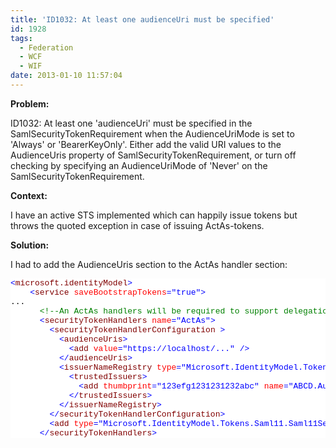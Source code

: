 ```yaml
---
title: 'ID1032: At least one audienceUri must be specified'
id: 1928
tags:
  - Federation
  - WCF
  - WIF
date: 2013-01-10 11:57:04
---
```


**Problem:** <p>ID1032: At least one 'audienceUri' must be specified in the SamlSecurityTokenRequirement when the AudienceUriMode is set to 'Always' or 'BearerKeyOnly'. Either add the valid URI values to the AudienceUris property of SamlSecurityTokenRequirement, or turn off checking by specifying an AudienceUriMode of 'Never' on the SamlSecurityTokenRequirement. <p>**Context:** <p>I have an active STS implemented which can happily issue tokens but throws the quoted exception in case of issuing ActAs-tokens. <p>**Solution:** <p>I had to add the AudienceUris section to the ActAs handler section:
<pre class="csharpcode"><span class="kwrd">&lt;</span><span class="html">microsoft.identityModel</span><span class="kwrd">&gt;</span>
    <span class="kwrd">&lt;</span><span class="html">service</span> <span class="attr">saveBootstrapTokens</span><span class="kwrd">="true"</span><span class="kwrd">&gt;</span>
...
      <span class="rem">&lt;!--An ActAs handlers will be required to support delegation --&gt;</span>
      <span class="kwrd">&lt;</span><span class="html">securityTokenHandlers</span> <span class="attr">name</span><span class="kwrd">="ActAs"</span><span class="kwrd">&gt;</span>
        <span class="kwrd">&lt;</span><span class="html">securityTokenHandlerConfiguration</span> <span class="kwrd">&gt;</span>
          <span class="kwrd">&lt;</span><span class="html">audienceUris</span><span class="kwrd">&gt;</span>
            <span class="kwrd">&lt;</span><span class="html">add</span> <span class="attr">value</span><span class="kwrd">="https://localhost/..."</span> <span class="kwrd">/&gt;</span>
          <span class="kwrd">&lt;/</span><span class="html">audienceUris</span><span class="kwrd">&gt;</span>
          <span class="kwrd">&lt;</span><span class="html">issuerNameRegistry</span> <span class="attr">type</span><span class="kwrd">="Microsoft.IdentityModel.Tokens.ConfigurationBasedIssuerNameRegistry, Microsoft.IdentityModel, Version=3.5.0.0, Culture=neutral, PublicKeyToken=31bf3856ad364e35"</span><span class="kwrd">&gt;</span>
            <span class="kwrd">&lt;</span><span class="html">trustedIssuers</span><span class="kwrd">&gt;</span>
              <span class="kwrd">&lt;</span><span class="html">add</span> <span class="attr">thumbprint</span><span class="kwrd">="123efg1231231232abc"</span> <span class="attr">name</span><span class="kwrd">="ABCD.Auth.FederationProvider"</span> <span class="kwrd">/&gt;</span>
            <span class="kwrd">&lt;/</span><span class="html">trustedIssuers</span><span class="kwrd">&gt;</span>
          <span class="kwrd">&lt;/</span><span class="html">issuerNameRegistry</span><span class="kwrd">&gt;</span>
        <span class="kwrd">&lt;/</span><span class="html">securityTokenHandlerConfiguration</span><span class="kwrd">&gt;</span>
        <span class="kwrd">&lt;</span><span class="html">add</span> <span class="attr">type</span><span class="kwrd">="Microsoft.IdentityModel.Tokens.Saml11.Saml11SecurityTokenHandler, Microsoft.IdentityModel, Version=3.5.0.0, Culture=neutral, PublicKeyToken=31bf3856ad364e35"</span> <span class="kwrd">/&gt;</span>
      <span class="kwrd">&lt;/</span><span class="html">securityTokenHandlers</span><span class="kwrd">&gt;</span></pre>
<style type="text/css">.csharpcode, .csharpcode pre
{
	font-size: small;
	color: black;
	font-family: consolas, "Courier New", courier, monospace;
	background-color: #ffffff;
	/*white-space: pre;*/
}
.csharpcode pre { margin: 0em; }
.csharpcode .rem { color: #008000; }
.csharpcode .kwrd { color: #0000ff; }
.csharpcode .str { color: #006080; }
.csharpcode .op { color: #0000c0; }
.csharpcode .preproc { color: #cc6633; }
.csharpcode .asp { background-color: #ffff00; }
.csharpcode .html { color: #800000; }
.csharpcode .attr { color: #ff0000; }
.csharpcode .alt 
{
	background-color: #f4f4f4;
	width: 100%;
	margin: 0em;
}
.csharpcode .lnum { color: #606060; }
</style>

<style type="text/css">.csharpcode, .csharpcode pre
{
	font-size: small;
	color: black;
	font-family: consolas, "Courier New", courier, monospace;
	background-color: #ffffff;
	/*white-space: pre;*/
}
.csharpcode pre { margin: 0em; }
.csharpcode .rem { color: #008000; }
.csharpcode .kwrd { color: #0000ff; }
.csharpcode .str { color: #006080; }
.csharpcode .op { color: #0000c0; }
.csharpcode .preproc { color: #cc6633; }
.csharpcode .asp { background-color: #ffff00; }
.csharpcode .html { color: #800000; }
.csharpcode .attr { color: #ff0000; }
.csharpcode .alt 
{
	background-color: #f4f4f4;
	width: 100%;
	margin: 0em;
}
.csharpcode .lnum { color: #606060; }
</style>